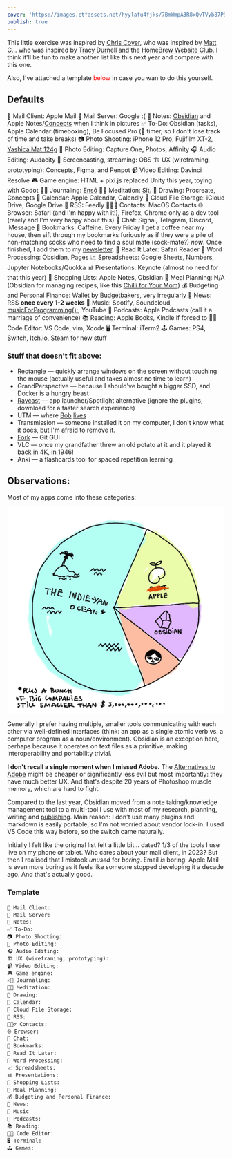 ```yaml
---
cover: 'https://images.ctfassets.net/hyylafu4fjks/7BmWmpA3R8xQvTVyb87P9C/5e14f00ca17b33260baca842083c8ede/120073961_818961295320061_4080147874484498692_n_18135266164110555.jpg'
publish: true
---
```

This little exercise was inspired by [Chris Coyer](https://chriscoyier.net/2023/11/25/default-apps-2023/), who was inspired by [Matt C](https://mattcool.tech/posts/default-apps-2023/)... who was inspired by [Tracy Durnell](https://tracydurnell.com) and the [HomeBrew Website Club](https://events.indieweb.org). I think it'll be fun to make another list like this next year and compare with this one.

Also, I've attached a template <span style="color: red">below</span> in case you wan to do this yourself.


## Defaults

📨 Mail Client: Apple Mail
📮 Mail Server: Google :(
📝 Notes: [Obsidian](https://obsidian.md) and Apple Notes/[Concepts](https://concepts.app/en/) when I think in pictures
✅ To-Do: Obsidian (tasks), Apple Calendar (timeboxing), Be Focused Pro (🍅 timer, so I don't lose track of time and take breaks)
📷 Photo Shooting: iPhone 12 Pro, Fujifilm XT-2, [Yashica Mat 124g](https://www.35mmc.com/28/06/2019/yashica-mat-124g-and-its-auxiliary-lenses-review-by-aivaras/)
🎨 Photo Editing: Capture One, Photos, Affinity
🎧 Audio Editing: Audacity
🎥 Screencasting, streaming: OBS
🏗️ UX (wireframing, prototyping): Concepts, Figma, and Penpot
📹 Video Editing: Davinci Resolve
🎮 Game engine: HTML + pixi.js replaced Unity this year, toying with Godot
✍🏼 Journaling: [Ensō](https://enso.sonnet.io)
🧘🏽 Meditation: [Sit.](https://sit.sonnet.io)
🎨 Drawing: Procreate, Concepts
📆 Calendar: Apple Calendar, Calendly
📁 Cloud File Storage: iCloud Drive, Google Drive
📖 RSS: Feedly
🙍🏻‍♂️ Contacts: MacOS Contacts
🌐 Browser: Safari (and I'm happy with it!), Firefox, Chrome only as a dev tool (rarely and I'm very happy about this)
💬 Chat: Signal, Telegram, Discord, iMessage
🔖 Bookmarks: Caffeine. Every Friday I get a coffee near my house, then sift through my bookmarks furiously as if they were a pile of non-matching socks who need to find a soul mate (sock-mate?) *now*. Once finished, I add them to my [newsletter](https://listen.potato.horse).
📑 Read It Later: Safari Reader
📜 Word Processing: Obsidian, Pages
📈 Spreadsheets: Google Sheets, Numbers, Jupyter Notebooks/Quokka
📊 Presentations: Keynote (almost no need for that this year)
🛒 Shopping Lists: Apple Notes, Obsidian
🍴 Meal Planning: N/A (Obsidian for managing recipes, like this [Chilli for Your Mom](<../Chilli for Your Mom>))
💰 Budgeting and Personal Finance: Wallet by Budgetbakers, very irregularly
📰 News: RSS **once every 1-2 weeks**
🎵 Music: Spotify, Soundcloud, [musicForProgramming();](https://musicforprogramming.net/latest/), YouTube
🎤 Podcasts: Apple Podcasts (call it a marriage of convenience)
📚 Reading: Apple Books, Kindle if forced to
🧑‍💻 Code Editor: VS Code, vim, Xcode
🖥️ Terminal: iTerm2
🕹️ Games: PS4, Switch, Itch.io, Steam for new stuff



### Stuff that doesn't fit above: 

- [Rectangle](https://rectangleapp.com) — quickly arrange windows on the screen without touching the mouse (actually useful and takes almost no time to learn)
- GrandPerspective — because I should've bought a bigger SSD, and Docker is a hungry beast
- [Raycast](https://www.raycast.com) — app launcher/Spotlight alternative (ignore the plugins, download for a faster search experience)
- UTM — where [Bob](https://www.youtube.com/watch?v=utjh8R-yedk) [lives](https://www.youtube.com/watch?v=R3tIgaJ1j7w)
- Transmission — someone installed it on my computer, I don't know what it does, but I'm afraid to remove it.
- [Fork](https://git-fork.com) — Git GUI
- VLC — once my grandfather threw an old potato at it and it played it back in 4K, in 1946!
- Anki — a flashcards tool for spaced repetition learning

## Observations:

Most of my apps come into these categories:

![a pie chart with 20% apple, 15% obsidian, 10% of my own apps](app-usage-2023.webp)

Generally I prefer having multiple, smaller tools communicating with each other via well-defined interfaces (think: an app as a single atomic verb vs. a computer program as a noun/environment). Obsidian is an exception here, perhaps because it operates on text files as a primitive, making interoperability and portability trivial.

**I don't recall a single moment when I missed Adobe.** The [Alternatives to Adobe](<../Alternatives to Adobe>) might be cheaper or significantly less evil but most importantly: they have much better UX. And that's despite 20 years of Photoshop muscle memory, which are hard to fight.

Compared to the last year, Obsidian moved from a note taking/knowledge management tool to a multi-tool I use with most of my research, planning, writing and [publishing](<../Abusing and reviewing Obsidian Publish>). Main reason: I don't use many plugins and markdown is easily portable, so I'm not  worried about vendor lock-in. I used VS Code this way before, so the switch came naturally.

Initially I felt like the original list felt a little bit... dated? 1/3 of the tools I use live on my phone or tablet. Who cares about your mail client, in 2023? But then I realised that I mistook *unused* for *boring*. Email *is* boring. Apple Mail is even more boring as it feels like someone stopped developing it a decade ago. And that's actually good. 

### Template

```markdown
📨 Mail Client:
📮 Mail Server:
📝 Notes:
✅ To-Do:
📷 Photo Shooting:
🎨 Photo Editing:
🎧 Audio Editing:
🏗️ UX (wireframing, prototyping):
📹 Video Editing:
🎮 Game engine:
✍🏼 Journaling:
🧘🏽 Meditation:
🎨 Drawing:
📆 Calendar:
📁 Cloud File Storage:
📖 RSS:
🙍🏻‍♂️ Contacts:
🌐 Browser:
💬 Chat:
🔖 Bookmarks:
📑 Read It Later:
📜 Word Processing:
📈 Spreadsheets:
📊 Presentations:
🛒 Shopping Lists:
🍴 Meal Planning:
💰 Budgeting and Personal Finance:
📰 News:
🎵 Music
🎤 Podcasts:
📚 Reading:
🧑‍💻 Code Editor:
🖥️ Terminal:
🕹️ Games:
```


